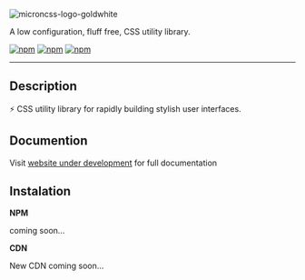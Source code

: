![microncss-logo-goldwhite](https://user-images.githubusercontent.com/31719884/160313006-cce2e0a5-be0f-41ff-ab48-940ebeb2b7fe.png)

A low configuration, fluff free, CSS utility library.

[![npm](https://img.shields.io/badge/build-beta-yellow)]()
[![npm](https://img.shields.io/badge/npm-v0.2.0-red)]()
[![npm](https://img.shields.io/badge/licence-MIT-blue)]()

---

## **Description**

⚡ CSS utility library for rapidly building stylish user interfaces.

## **Documention**

Visit [website under development]() for full documentation

## **Instalation**

**NPM**

coming soon...

**CDN**

New CDN coming soon...

